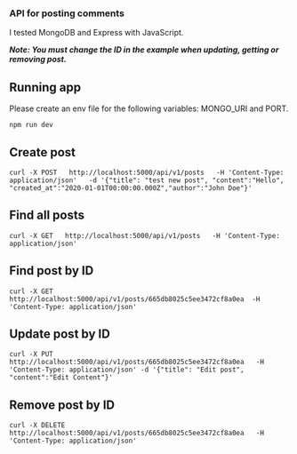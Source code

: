 ### API for posting comments

I tested MongoDB and Express with JavaScript. 

***Note: You must change the ID in the example when updating, getting or removing post.***

## Running app

Please create an env file for the following variables: MONGO_URI and PORT.

```shell
npm run dev
```

## Create post

```shell
curl -X POST   http://localhost:5000/api/v1/posts   -H 'Content-Type: application/json'   -d '{"title": "test new post", "content":"Hello", "created_at":"2020-01-01T00:00:00.000Z","author":"John Doe"}'
```


## Find all posts

```shell
curl -X GET   http://localhost:5000/api/v1/posts   -H 'Content-Type: application/json'
```


## Find post by ID

```shell
curl -X GET   http://localhost:5000/api/v1/posts/665db8025c5ee3472cf8a0ea  -H 'Content-Type: application/json'
```

## Update post by ID

```shell
curl -X PUT   http://localhost:5000/api/v1/posts/665db8025c5ee3472cf8a0ea   -H 'Content-Type: application/json' -d '{"title": "Edit post", "content":"Edit Content"}'
```


## Remove post by ID

```shell
curl -X DELETE   http://localhost:5000/api/v1/posts/665db8025c5ee3472cf8a0ea   -H 'Content-Type: application/json'
```
